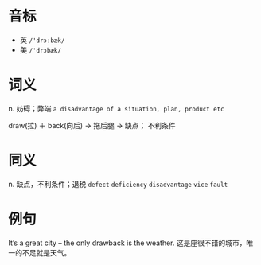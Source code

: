 # 音标

- 英 `/'drɔːbæk/`
- 美 `/'drɔbæk/`

# 词义

n. 妨碍；弊端
`a disadvantage of a situation, plan, product etc`



draw(拉) ＋ back(向后) → 拖后腿 → 缺点； 不利条件

# 同义

n. 缺点，不利条件；退税
`defect` `deficiency` `disadvantage` `vice` `fault`

# 例句

It’s a great city – the only drawback is the weather.
这是座很不错的城市，唯一的不足就是天气。



